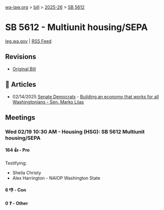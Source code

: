 [wa-law.org](/) > [bill](/bill/) > [2025-26](/bill/2025-26/) > [SB 5612](/bill/2025-26/sb/5612/)

# SB 5612 - Multiunit housing/SEPA
[leg.wa.gov](https://app.leg.wa.gov/billsummary?BillNumber=5612&Year=2025&Initiative=false) | [RSS Feed](./rss.xml)

## Revisions
* [Original Bill](1/)

## 📰 Articles
* 02/14/2025 [Senate Democrats](/org/senate_democrats/) - [Building an economy that works for all Washingtonians - Sen. Marko Liias](https://senatedemocrats.wa.gov/liias/2025/02/14/building-an-economy-that-works-for-all-washingtonians/#:~:text=SB%205612)

## Meetings
### Wed 02/19 10:30 AM - Housing (HSG): SB 5612 Multiunit housing/SEPA
#### 164 👍 - Pro
Testifying:
* Sheila Christy
* Alex Harrington - NAIOP Washington State

#### 6 👎 - Con

#### 0 ❓ - Other
